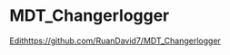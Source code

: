 # MDT_Changerlogger
[Edit](https://github.com/RuanDavid7/MDT_Changerlogger)https://github.com/RuanDavid7/MDT_Changerlogger
